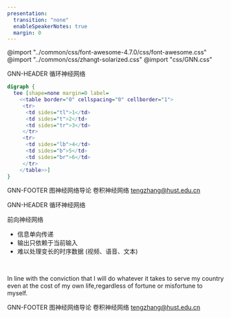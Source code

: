 ```yaml
---
presentation:
  transition: "none"
  enableSpeakerNotes: true
  margin: 0
---
```


@import "../common/css/font-awesome-4.7.0/css/font-awesome.css"
@import "../common/css/zhangt-solarized.css"
@import "css/GNN.css"

<!-- slide vertical=true data-notes="" -->

GNN-HEADER 循环神经网络

```dot
digraph {
  tee [shape=none margin=0 label=
    <<table border="0" cellspacing="0" cellborder="1">
     <tr>
      <td sides="tl">1</td>
      <td sides="t">2</td>
      <td sides="tr">3</td>
     </tr>
     <tr>
      <td sides="lb">4</td>
      <td sides="b">5</td>
      <td sides="br">6</td>
     </tr>
    </table>>]
}
```

GNN-FOOTER 图神经网络导论 卷积神经网络 tengzhang@hust.edu.cn

<!-- slide vertical=true data-notes="" -->

GNN-HEADER 循环神经网络

前向神经网络

- 信息单向传递
- 输出只依赖于当前输入
- 难以处理变长的时序数据 (视频、语音、文本)

<br>

In line with the conviction that I will do whatever it takes to serve my country
even at the cost of my own life,regardless of fortune or misfortune to myself.

GNN-FOOTER 图神经网络导论 卷积神经网络 tengzhang@hust.edu.cn
